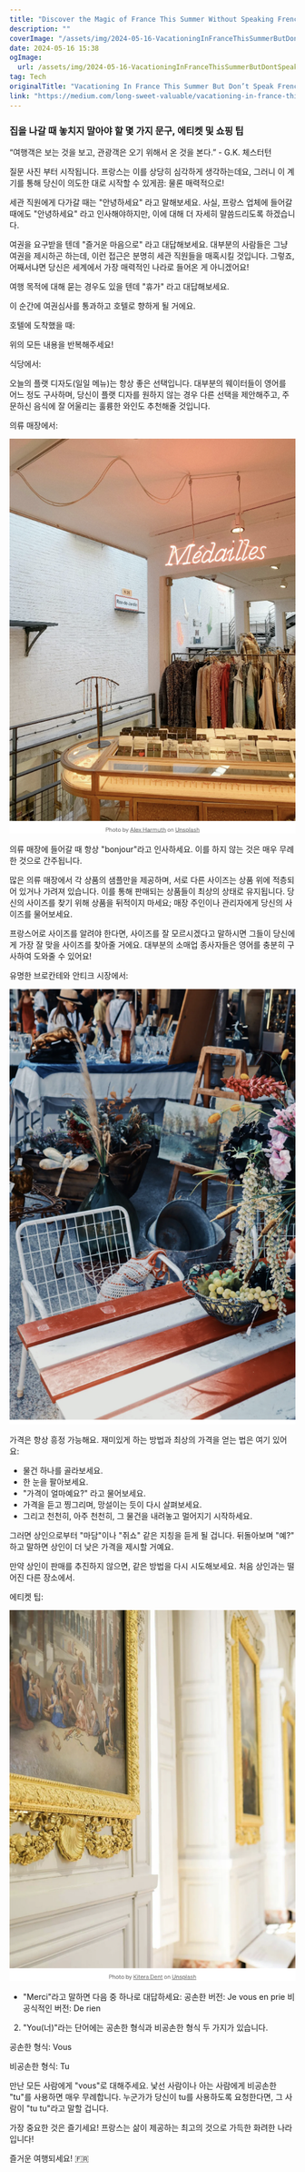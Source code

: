 ```yaml
---
title: "Discover the Magic of France This Summer Without Speaking French"
description: ""
coverImage: "/assets/img/2024-05-16-VacationingInFranceThisSummerButDontSpeakFrench_0.png"
date: 2024-05-16 15:38
ogImage: 
  url: /assets/img/2024-05-16-VacationingInFranceThisSummerButDontSpeakFrench_0.png
tag: Tech
originalTitle: "Vacationing In France This Summer But Don’t Speak French?"
link: "https://medium.com/long-sweet-valuable/vacationing-in-france-this-summer-but-dont-speak-french-e4ff09bf8d3f"
---
```



### 집을 나갈 때 놓치지 말아야 할 몇 가지 문구, 에티켓 및 쇼핑 팁

“여행객은 보는 것을 보고, 관광객은 오기 위해서 온 것을 본다.” - G.K. 체스터턴

질문 사진 부터 시작됩니다. 프랑스는 이를 상당히 심각하게 생각하는데요, 그러니 이 계기를 통해 당신이 의도한 대로 시작할 수 있게끔: 물론 매력적으로!

<div class="content-ad"></div>

세관 직원에게 다가갈 때는 "안녕하세요" 라고 말해보세요. 사실, 프랑스 업체에 들어갈 때에도 "안녕하세요" 라고 인사해야하지만, 이에 대해 더 자세히 말씀드리도록 하겠습니다.

여권을 요구받을 텐데 "즐거운 마음으로" 라고 대답해보세요. 대부분의 사람들은 그냥 여권을 제시하곤 하는데, 이런 접근은 분명히 세관 직원들을 매혹시킬 것입니다. 그렇죠, 어째서냐면 당신은 세계에서 가장 매력적인 나라로 들어온 게 아니겠어요!

여행 목적에 대해 묻는 경우도 있을 텐데 "휴가" 라고 대답해보세요.

이 순간에 여권심사를 통과하고 호텔로 향하게 될 거에요.

<div class="content-ad"></div>

호텔에 도착했을 때:

위의 모든 내용을 반복해주세요!

식당에서:

오늘의 플랫 디자도(일일 메뉴)는 항상 좋은 선택입니다. 대부분의 웨이터들이 영어를 어느 정도 구사하며, 당신이 플랫 디자를 원하지 않는 경우 다른 선택을 제안해주고, 주문하신 음식에 잘 어울리는 훌륭한 와인도 추천해줄 것입니다.

<div class="content-ad"></div>

의류 매장에서:

![매장 이미지](/assets/img/2024-05-16-VacationingInFranceThisSummerButDontSpeakFrench_1.png)

의류 매장에 들어갈 때 항상 "bonjour"라고 인사하세요. 이를 하지 않는 것은 매우 무례한 것으로 간주됩니다.

많은 의류 매장에서 각 상품의 샘플만을 제공하며, 서로 다른 사이즈는 상품 위에 적층되어 있거나 가려져 있습니다. 이를 통해 판매되는 상품들이 최상의 상태로 유지됩니다. 당신의 사이즈를 찾기 위해 상품을 뒤적이지 마세요; 매장 주인이나 관리자에게 당신의 사이즈를 물어보세요.

<div class="content-ad"></div>

프랑스어로 사이즈를 알려야 한다면, 사이즈를 잘 모르시겠다고 말하시면 그들이 당신에게 가장 잘 맞을 사이즈를 찾아줄 거에요. 대부분의 소매업 종사자들은 영어를 충분히 구사하여 도와줄 수 있어요!

유명한 브로칸테와 안티크 시장에서:

![이미지](/assets/img/2024-05-16-VacationingInFranceThisSummerButDontSpeakFrench_2.png)

가격은 항상 흥정 가능해요. 재미있게 하는 방법과 최상의 가격을 얻는 법은 여기 있어요:

<div class="content-ad"></div>

- 물건 하나를 골라보세요.
- 한 눈을 팔아보세요.
- "가격이 얼마예요?" 라고 물어보세요.
- 가격을 듣고 찡그리며, 망설이는 듯이 다시 살펴보세요.
- 그리고 천천히, 아주 천천히, 그 물건을 내려놓고 멀어지기 시작하세요.

그러면 상인으로부터 "마담"이나 "쥐쇼" 같은 지칭을 듣게 될 겁니다. 뒤돌아보며 "예?" 하고 말하면 상인이 더 낮은 가격을 제시할 거예요.

만약 상인이 판매를 추진하지 않으면, 같은 방법을 다시 시도해보세요. 처음 상인과는 떨어진 다른 장소에서.

에티켓 팁:

<div class="content-ad"></div>

![image](/assets/img/2024-05-16-VacationingInFranceThisSummerButDontSpeakFrench_3.png)

- "Merci"라고 말하면 다음 중 하나로 대답하세요:
  공손한 버전: Je vous en prie
  비공식적인 버전: De rien

<div class="content-ad"></div>

2. "You(너)"라는 단어에는 공손한 형식과 비공손한 형식 두 가지가 있습니다.

공손한 형식: Vous

비공손한 형식: Tu

만난 모든 사람에게 "vous"로 대해주세요. 낯선 사람이나 아는 사람에게 비공손한 "tu"를 사용하면 매우 무례합니다. 누군가가 당신이 tu를 사용하도록 요청한다면, 그 사람이 "tu tu"라고 말할 겁니다.

<div class="content-ad"></div>

가장 중요한 것은 즐기세요! 프랑스는 삶이 제공하는 최고의 것으로 가득한 화려한 나라입니다!

즐거운 여행되세요! 🇫🇷